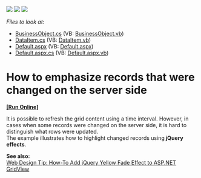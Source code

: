 <!-- default badges list -->
![](https://img.shields.io/endpoint?url=https://codecentral.devexpress.com/api/v1/VersionRange/128539848/13.1.4%2B)
[![](https://img.shields.io/badge/Open_in_DevExpress_Support_Center-FF7200?style=flat-square&logo=DevExpress&logoColor=white)](https://supportcenter.devexpress.com/ticket/details/E3437)
[![](https://img.shields.io/badge/📖_How_to_use_DevExpress_Examples-e9f6fc?style=flat-square)](https://docs.devexpress.com/GeneralInformation/403183)
<!-- default badges end -->
<!-- default file list -->
*Files to look at*:

* [BusinessObject.cs](./CS/WebSite/App_Code/BusinessObject.cs) (VB: [BusinessObject.vb](./VB/WebSite/App_Code/BusinessObject.vb))
* [DataItem.cs](./CS/WebSite/App_Code/DataItem.cs) (VB: [DataItem.vb](./VB/WebSite/App_Code/DataItem.vb))
* [Default.aspx](./CS/WebSite/Default.aspx) (VB: [Default.aspx](./VB/WebSite/Default.aspx))
* [Default.aspx.cs](./CS/WebSite/Default.aspx.cs) (VB: [Default.aspx.vb](./VB/WebSite/Default.aspx.vb))
<!-- default file list end -->
# How to emphasize records that were changed on the server side
<!-- run online -->
**[[Run Online]](https://codecentral.devexpress.com/e3437/)**
<!-- run online end -->


<p>It is possible to refresh the grid content using a time interval. However, in cases when some records were changed on the server side, it is hard to distinguish what rows were updated.<br />
The example illustrates how to highlight changed records using<strong> jQuery effects</strong>.</p><p><strong>See a</strong><strong>lso</strong><strong>:</strong><br />
<a href="http://community.devexpress.com/blogs/aspnet/archive/2011/06/30/web-design-tip-how-to-add-jquery-yellow-fade-effect-to-asp-net-gridview.aspx"><u>Web Design Tip: How-To Add jQuery Yellow Fade Effect to ASP.NET GridView</u></a></p>

<br/>


